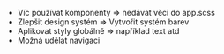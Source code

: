 - Víc používat komponenty => nedávat věci do app.scss
- Zlepšit design systém => Vytvořit systém barev
- Aplikovat styly globálně => například text atd
- Možná udělat navigaci
